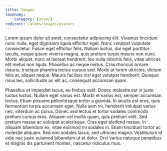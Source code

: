 ```yaml
---
title: Images
taxonomy:
    category: [atoms]
redirect: /atoms/images/avatars
---
```


Lorem ipsum dolor sit amet, consectetur adipiscing elit. Vivamus tincidunt nunc nulla, eget dignissim ligula efficitur eget. Nunc volutpat vulputate consectetur. Fusce eget efficitur felis. Nullam luctus, dui eget porttitor iaculis, neque ipsum viverra magna, quis pretium turpis mauris non nunc. Morbi aliquet, nunc at laoreet hendrerit, leo nulla lobortis felis, vitae ultrices elit metus non ligula. Phasellus ac neque metus. Cras rhoncus ornare mauris, tristique pharetra lectus cursus sed. Morbi at lorem ultricies, dictum felis at, aliquet neque. Mauris facilisis nisi eget volutpat hendrerit. Quisque risus leo, sollicitudin ac elit ac, consequat accumsan quam.

Phasellus et imperdiet lacus, eu finibus velit. Donec molestie est in justo luctus luctus. Nullam eget varius est. Morbi et varius est, semper accumsan lectus. Etiam posuere pellentesque tortor a gravida. In iaculis est eros, quis fermentum turpis accumsan eget. Nulla sem mi, hendrerit volutpat varius nec, interdum ac purus. Donec sed lectus et tortor sodales commodo pretium cursus eros. Aliquam vel mollis quam, quis pretium velit. Sed pretium massa ac volutpat scelerisque. Cras eget eleifend massa. In aliquam bibendum ex, vitae euismod mi sodales in. Etiam tincidunt tortor ac molestie aliquam. Sed non sodales lacus, sed ultricies magna. Vestibulum id odio nec justo euismod bibendum ut et dolor. Orci varius natoque penatibus et magnis dis parturient montes, nascetur ridiculus mus.
